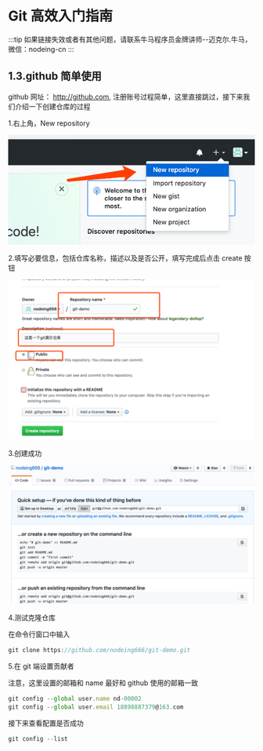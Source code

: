 # Git 高效入门指南

:::tip
如果链接失效或者有其他问题，请联系牛马程序员金牌讲师--迈克尔.牛马，微信：nodeing-cn
:::

## 1.3.github 简单使用

github 网址： http://github.com, 注册账号过程简单，这里直接跳过，接下来我们介绍一下创建仓库的过程

1.右上角，New repository

![](./img/2019-03-22-20-44-40.png)

2.填写必要信息，包括仓库名称，描述以及是否公开，填写完成后点击 create 按钮

![](./img/2019-03-22-20-48-19.png)

3.创建成功

![](./img/2019-03-22-20-49-46.png)

4.测试克隆仓库

在命令行窗口中输入

```js
git clone https://github.com/nodeing666/git-demo.git
```

5.在 git 端设置贡献者

注意，这里设置的邮箱和 name 最好和 github 使用的邮箱一致

```js
git config --global user.name nd-00002
git config --global user.email 18898887379@163.com
```

接下来查看配置是否成功

```js
git config --list
```
